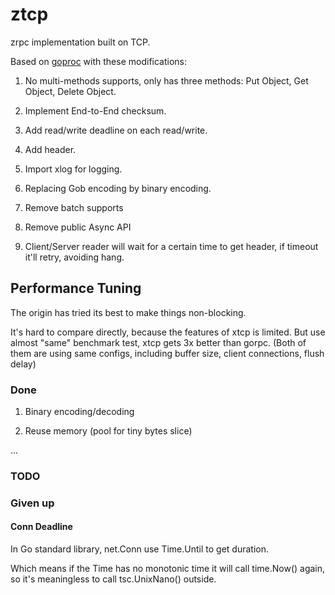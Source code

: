 # ztcp

zrpc implementation built on TCP.

Based on [goproc](https://github.com/valyala/gorpc) with these modifications:

1. No multi-methods supports, only has three methods: Put Object, Get Object, Delete Object.

2. Implement End-to-End checksum.

3. Add read/write deadline on each read/write.

4. Add header.

5. Import xlog for logging.

6. Replacing Gob encoding by binary encoding.

7. Remove batch supports

8. Remove public Async API

9. Client/Server reader will wait for a certain time to get header, if timeout it'll retry, avoiding hang.

## Performance Tuning

The origin has tried its best to make things non-blocking.

It's hard to compare directly, because the features of xtcp is limited. But use almost "same" benchmark test,
xtcp gets 3x better than gorpc. (Both of them are using same configs, including buffer size, client connections, flush delay)

### Done

1. Binary encoding/decoding

2. Reuse memory (pool for tiny bytes slice)

...

### TODO

### Given up

#### Conn Deadline

In Go standard library, net.Conn use Time.Until to get duration.

Which means if the Time has no monotonic time it will call time.Now() again,
so it's meaningless to call tsc.UnixNano() outside.

